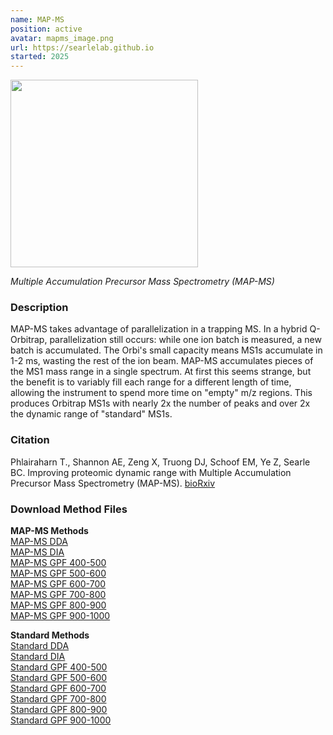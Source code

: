 ```yaml
---
name: MAP-MS
position: active
avatar: mapms_image.png
url: https://searlelab.github.io
started: 2025
---
```


<img width="300" src="{{site.baseurl}}/images/resources/{{page.avatar}}" data-action="zoom">

_Multiple Accumulation Precursor Mass Spectrometry (MAP-MS)_

### Description
MAP-MS takes advantage of parallelization in a trapping MS. In a hybrid Q-Orbitrap, parallelization still occurs: while one ion batch is measured, a new batch is accumulated. The Orbi's small capacity means MS1s accumulate in 1-2 ms, wasting the rest of the ion beam. 
MAP-MS accumulates pieces of the MS1 mass range in a single spectrum. At first this seems strange, but the benefit is to variably fill each range for a different length of time, allowing the instrument to spend more time on "empty" m/z regions.
This produces Orbitrap MS1s with nearly 2x the number of peaks and over 2x the dynamic range of "standard" MS1s. 

### Citation
Phlairaharn T., Shannon AE, Zeng X, Truong DJ, Schoof EM, Ye Z, Searle BC.
Improving proteomic dynamic range with Multiple Accumulation Precursor Mass Spectrometry (MAP-MS). [bioRxiv](https://doi.org/10.1101/2025.05.14.653938)

### Download Method Files
**MAP-MS Methods**<br>
[MAP-MS DDA]({{site.baseurl}}/resources/mapms/Exploris_Aurora_25cm_max4uL_6xpDDA_90min_EndWash_BCS.meth)<br>
[MAP-MS DIA]({{site.baseurl}}/resources/mapms/Exploris_Aurora_25cm_max4uL_6xpDIA_16mzst_90min_EndWash_BCS.meth)<br>
[MAP-MS GPF 400-500]({{site.baseurl}}/resources/mapms/Exploris_Aurora_25cm_max4uL_6xpGPFDIA_400to500_4mz_90min_EndWash_BCS.meth)<br>
[MAP-MS GPF 500-600]({{site.baseurl}}/resources/mapms/Exploris_Aurora_25cm_max4uL_6xpGPFDIA_500to600_4mz_90min_EndWash_BCS.meth)<br>
[MAP-MS GPF 600-700]({{site.baseurl}}/resources/mapms/Exploris_Aurora_25cm_max4uL_6xpGPFDIA_600to700_4mz_90min_EndWash_BCS.meth)<br>
[MAP-MS GPF 700-800]({{site.baseurl}}/resources/mapms/Exploris_Aurora_25cm_max4uL_6xpGPFDIA_700to800_4mz_90min_EndWash_BCS.meth)<br>
[MAP-MS GPF 800-900]({{site.baseurl}}/resources/mapms/Exploris_Aurora_25cm_max4uL_6xpGPFDIA_800to900_4mz_90min_EndWash_BCS.meth)<br>
[MAP-MS GPF 900-1000]({{site.baseurl}}/resources/mapms/Exploris_Aurora_25cm_max4uL_6xpGPFDIA_900to1000_4mz_90min_EndWash_BCS.meth)<br>

**Standard Methods**<br>
[Standard DDA]({{site.baseurl}}/resources/mapms/Exploris_Aurora_25cm_max4uL_NormDDA_90min_EndWash_BCS.meth)<br>
[Standard DIA]({{site.baseurl}}/resources/mapms/Exploris_Aurora_25cm_max4uL_NormDIA_16mzst_90min_EndWash_BCS.meth)<br>
[Standard GPF 400-500]({{site.baseurl}}/resources/mapms/Exploris_Aurora_25cm_max4uL_GPFDIA_400to500_4mz_90min_EndWash_BCS.meth)<br>
[Standard GPF 500-600]({{site.baseurl}}/resources/mapms/Exploris_Aurora_25cm_max4uL_GPFDIA_500to600_4mz_90min_EndWash_BCS.meth)<br>
[Standard GPF 600-700]({{site.baseurl}}/resources/mapms/Exploris_Aurora_25cm_max4uL_GPFDIA_600to700_4mz_90min_EndWash_BCS.meth)<br>
[Standard GPF 700-800]({{site.baseurl}}/resources/mapms/Exploris_Aurora_25cm_max4uL_GPFDIA_700to800_4mz_90min_EndWash_BCS.meth)<br>
[Standard GPF 800-900]({{site.baseurl}}/resources/mapms/Exploris_Aurora_25cm_max4uL_GPFDIA_800to900_4mz_90min_EndWash_BCS.meth)<br>
[Standard GPF 900-1000]({{site.baseurl}}/resources/mapms/Exploris_Aurora_25cm_max4uL_GPFDIA_900to1000_4mz_90min_EndWash_BCS.meth)<br>



